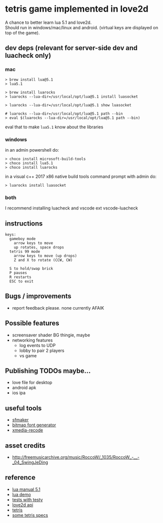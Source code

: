 # tetris game implemented in love2d

A chance to better learn lua 5.1 and love2d.  
Should run in windows/mac/linux and android. (virtual keys are displayed on top of the game).

## dev deps (relevant for server-side dev and luacheck only)

### mac

    > brew install lua@5.1
    > lua5.1

    > brew install luarocks
    > luarocks --lua-dir=/usr/local/opt/lua@5.1 install luasocket

    > luarocks --lua-dir=/usr/local/opt/lua@5.1 show luasocket

    # luarocks --lua-dir=/usr/local/opt/lua@5.1 path --bin
    > eval $(luarocks --lua-dir=/usr/local/opt/lua@5.1 path --bin)

eval that to make `lua5.1` know about the libraries

### windows

in an admin powershell do:

    > choco install microsoft-build-tools
    > choco install lua5.1
    > choco install luarocks

in a visual c++ 2017 x86 native build tools command prompt with admin do:

    > luarocks install luasocket

### both

I recommend installing luacheck and vscode ext vscode-luacheck

## instructions

    keys:
      gameboy mode
        arrow keys to move
        up rotates, space drops
      tetris 99 mode
        arrow keys to move (up drops)
        Z and X to rotate (CCW, CW)

      S to hold/swap brick
      P pauses
      R restarts
      ESC to exit

## Bugs / improvements

- report feedback please. none currently AFAIK

## Possible features

- screensaver shader BG thingie, maybe
- networking features
  - log events to UDP
  - lobby to pair 2 players
  - vs game

## Publishing TODOs maybe...

- love file for desktop
- android apk
- ios ipa

## useful tools

- [sfmaker](https://www.leshylabs.com/apps/sfMaker/)
- [bitmap font generator](http://www.angelcode.com/products/bmfont/)
- [xmedia-recode](https://www.xmedia-recode.de)

## asset credits

- <http://freemusicarchive.org/music/RoccoW/_1035/RoccoW_-__-_04_SwingJeDing>

## reference

- [lua manual 5.1](https://www.lua.org/manual/5.1/)
- [lua demo](https://www.lua.org/cgi-bin/demo)
- [tests with testy](https://github.com/siffiejoe/lua-testy)
- [love2d api](http://love2d-community.github.io/love-api/)
- [tetris](https://en.wikipedia.org/wiki/Tetris)
- [some tetris specs](https://www.colinfahey.com/tetris/)
